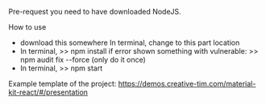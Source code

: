 Pre-request you need to have downloaded NodeJS.

How to use
- download this somewhere In terminal, change to this part location
-  In terminal, >> npm install if error shown something with vulnerable: >> npm audit fix --force (only do it once)
-  In terminal, >> npm start

Example template of the project: https://demos.creative-tim.com/material-kit-react/#/presentation
